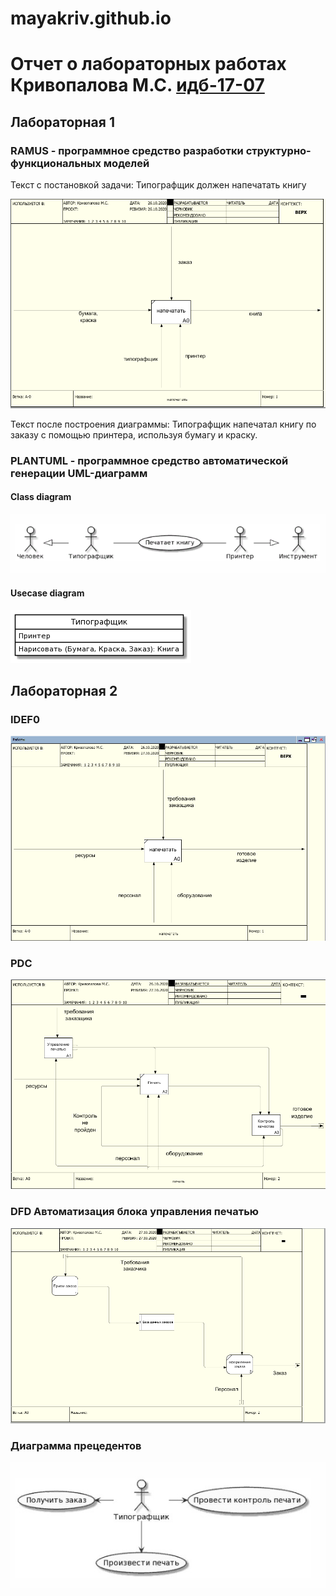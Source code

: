 # mayakriv.github.io
# Отчет о лабораторных работах Кривопалова М.С. [идб-17-07](https://github.com/stankin/design-part-1/wiki/list-idb-17-07)
## Лабораторная 1

### RAMUS - программное средство разработки структурно-функциональных моделей
Текст с постановкой задачи: Типографщик должен напечатать книгу

![none](https://github.com/mayakriv/mayakriv.github.io/blob/main/лр%201/лр%201%201.PNG)

Текст после построения диаграммы: Типографщик напечатал книгу по заказу с помощью принтера, используя бумагу и краску.

### PLANTUML - программное средство автоматической генерации UML-диаграмм
#### Class diagram
![none](https://github.com/mayakriv/mayakriv.github.io/blob/main/лр%201/лр%201%202.PNG)


#### Usecase diagram
![none](https://github.com/mayakriv/mayakriv.github.io/blob/main/лр%201/лр%201%203.png)

## Лабораторная 2

### IDEF0

![none](https://github.com/mayakriv/mayakriv.github.io/blob/main/лр%202/лр%202%201.PNG)

### PDC

![none](https://github.com/mayakriv/mayakriv.github.io/blob/main/лр%202/лр%202%202.PNG)

### DFD Автоматизация блока управления печатью

![none](https://github.com/mayakriv/mayakriv.github.io/blob/main/лр%202/лр%202%203.PNG)



### Диаграмма прецедентов

![none](https://github.com/mayakriv/mayakriv.github.io/blob/main/лр%202/лр%202%204.jpg)






